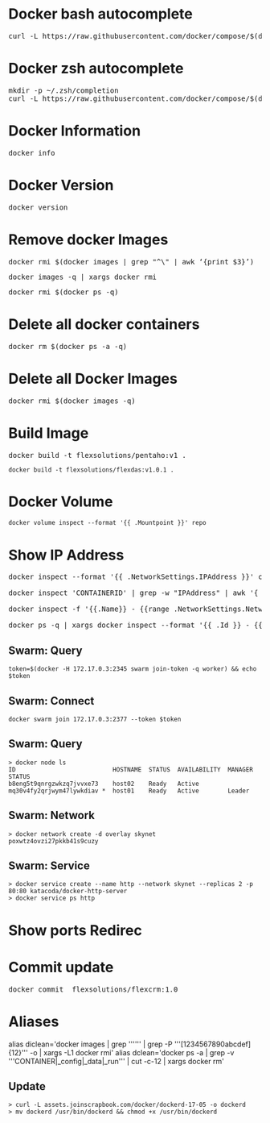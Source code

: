 # Docker bash autocomplete
<pre>
curl -L https://raw.githubusercontent.com/docker/compose/$(docker-compose version --short)/contrib/completion/bash/docker-compose > /etc/bash_completion.d/docker-compose
</pre>

# Docker zsh autocomplete
<pre>
mkdir -p ~/.zsh/completion
curl -L https://raw.githubusercontent.com/docker/compose/$(docker-compose version --short)/contrib/completion/zsh/_docker-compose > ~/.zsh/completion/_docker-compose
</pre>

# Docker Information
<pre>
docker info
</pre>

# Docker Version
<pre>
docker version
</pre>

# Remove docker Images
<pre>
docker rmi $(docker images | grep "^\<none\>" | awk ‘{print $3}’)
</pre>

<pre>
docker images -q | xargs docker rmi
</pre>

<pre>
docker rmi $(docker ps -q)
</pre>

# Delete all docker containers
<pre>
docker rm $(docker ps -a -q)
</pre>

# Delete all Docker Images
<pre>
docker rmi $(docker images -q)
</pre>

# Build Image
<pre>
docker build -t flexsolutions/pentaho:v1 .
</pre>

```console
docker build -t flexsolutions/flexdas:v1.0.1 .
```

# Docker Volume
```console
docker volume inspect --format '{{ .Mountpoint }}' repo
```

# Show IP Address
<pre>
docker inspect --format '{{ .NetworkSettings.IPAddress }}' container

docker inspect 'CONTAINERID' | grep -w "IPAddress" | awk '{ print $2 }' | head -n 1 | cut -d "," -f1 

docker inspect -f '{{.Name}} - {{range .NetworkSettings.Networks}}{{.IPAddress}}{{end}}' $(docker ps -aq)

docker ps -q | xargs docker inspect --format '{{ .Id }} - {{ .Name }} - {{ .NetworkSettings.IPAddress }}'
</pre>


## Swarm: Query
```console
token=$(docker -H 172.17.0.3:2345 swarm join-token -q worker) && echo $token
```

## Swarm: Connect
```console
docker swarm join 172.17.0.3:2377 --token $token
```

## Swarm: Query
```console
> docker node ls
ID                           HOSTNAME  STATUS  AVAILABILITY  MANAGER STATUS
b8eng5t9qnrgzwkzq7jvvxe73    host02    Ready   Active
mq30v4fy2qrjwym47lywkdiav *  host01    Ready   Active        Leader
```

## Swarm: Network
```console
> docker network create -d overlay skynet
poxwtz4ovzi27pkkb41s9cuzy
```

## Swarm: Service
```console
> docker service create --name http --network skynet --replicas 2 -p 80:80 katacoda/docker-http-server
> docker service ps http
```

# Show ports Redirec

# Commit update
<pre>
docker commit <container> flexsolutions/flexcrm:1.0
</pre>

# Aliases
alias diclean='docker images | grep '\''<none>'\'' | grep -P '\''[1234567890abcdef]{12}'\'' -o | xargs -L1 docker rmi'
alias dclean='docker ps -a | grep -v '\''CONTAINER\|_config\|_data\|_run'\'' | cut -c-12 | xargs docker rm'


## Update
```console
> curl -L assets.joinscrapbook.com/docker/dockerd-17-05 -o dockerd
> mv dockerd /usr/bin/dockerd && chmod +x /usr/bin/dockerd
```

